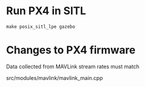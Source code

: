 # Run PX4 in SITL
```
make posix_sitl_lpe gazebo
```
# Changes to PX4 firmware

Data collected from MAVLink stream rates must match 

src/modules/mavlink/mavlink_main.cpp
